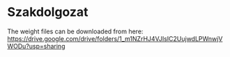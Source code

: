 # Szakdolgozat

The weight files can be downloaded from here: https://drive.google.com/drive/folders/1_m1NZrHJ4VJIsIC2UujwdLPWnwjVWODu?usp=sharing
